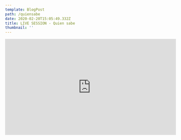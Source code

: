 ```yaml
---
template: BlogPost
path: /quiensabe
date: 2020-02-20T15:05:49.332Z
title: LIVE SESSION - Quien sabe
thumbnail: ''
---
```

<iframe width="560" height="315" src="https://www.youtube.com/embed/SMKLtLEyccE" title="YouTube video player" frameborder="0" allow="accelerometer; autoplay; clipboard-write; encrypted-media; gyroscope; picture-in-picture" allowfullscreen></iframe>
